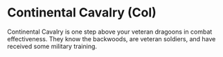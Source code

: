 # Continental Cavalry (Col)

Continental Cavalry is one step above your veteran dragoons in combat effectiveness. They know the backwoods, are veteran soldiers, and have 
received some military training.